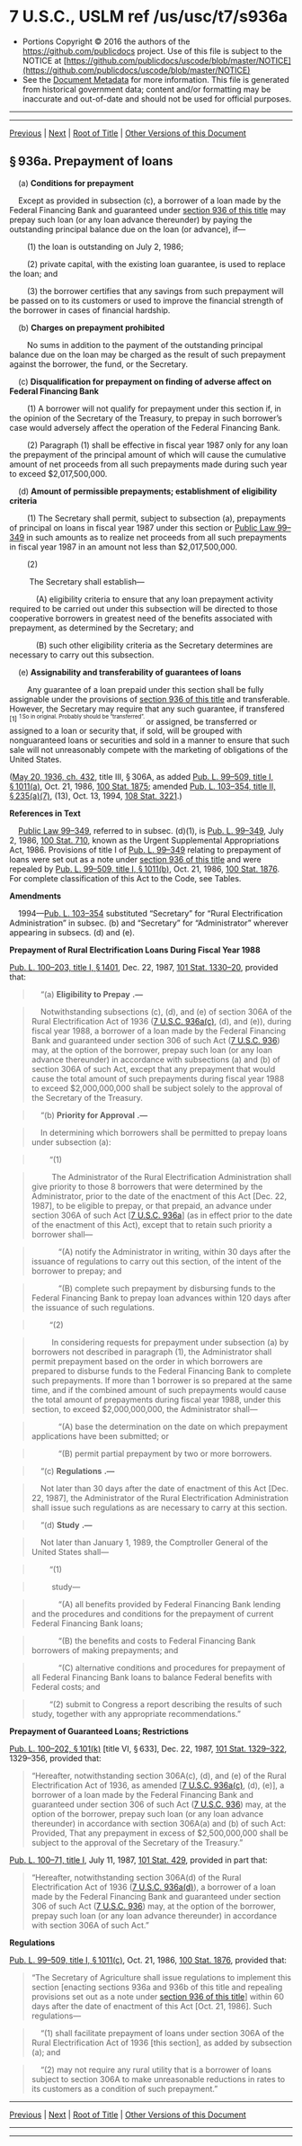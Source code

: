 ---
---

# 7 U.S.C., USLM ref /us/usc/t7/s936a

* Portions Copyright © 2016 the authors of the https://github.com/publicdocs project.
  Use of this file is subject to the NOTICE at [https://github.com/publicdocs/uscode/blob/master/NOTICE](https://github.com/publicdocs/uscode/blob/master/NOTICE)
* See the [Document Metadata](././../../../../..//README.md) for more information.
  This file is generated from historical government data; content and/or formatting may be inaccurate and out-of-date and should not be used for official purposes.

----------
----------

[Previous](./../../../../..//us/usc/t7/ch31/schIII/m__us_usc_t7_s936.md) | [Next](./../../../../..//us/usc/t7/ch31/schIII/m__us_usc_t7_s936b.md) | [Root of Title](./../../../../../) | [Other Versions of this Document](https://publicdocs.github.io/go/links?ns=uslm&ref=%2Fus%2Fusc%2Ft7%2Fs936a)

## § 936a. Prepayment of loans

    (a) __Conditions for prepayment__ 

    Except as provided in subsection (c), a borrower of a loan made by the Federal Financing Bank and guaranteed under [section 936 of this title][/us/usc/t7/s936] may prepay such loan (or any loan advance thereunder) by paying the outstanding principal balance due on the loan (or advance), if—

        (1) the loan is outstanding on July 2, 1986;

        (2) private capital, with the existing loan guarantee, is used to replace the loan; and

        (3) the borrower certifies that any savings from such prepayment will be passed on to its customers or used to improve the financial strength of the borrower in cases of financial hardship.

    (b) __Charges on prepayment prohibited__ 

        No sums in addition to the payment of the outstanding principal balance due on the loan may be charged as the result of such prepayment against the borrower, the fund, or the Secretary.

    (c) __Disqualification for prepayment on finding of adverse affect on Federal Financing Bank__ 

        (1) A borrower will not qualify for prepayment under this section if, in the opinion of the Secretary of the Treasury, to prepay in such borrower’s case would adversely affect the operation of the Federal Financing Bank.

        (2) Paragraph (1) shall be effective in fiscal year 1987 only for any loan the prepayment of the principal amount of which will cause the cumulative amount of net proceeds from all such prepayments made during such year to exceed $2,017,500,000.

    (d) __Amount of permissible prepayments; establishment of eligibility criteria__ 

        (1) The Secretary shall permit, subject to subsection (a), prepayments of principal on loans in fiscal year 1987 under this section or [Public Law 99–349][/us/pl/99/349] in such amounts as to realize net proceeds from all such prepayments in fiscal year 1987 in an amount not less than $2,017,500,000.

        (2)

         The Secretary shall establish—

            (A) eligibility criteria to ensure that any loan prepayment activity required to be carried out under this subsection will be directed to those cooperative borrowers in greatest need of the benefits associated with prepayment, as determined by the Secretary; and

            (B) such other eligibility criteria as the Secretary determines are necessary to carry out this subsection.

    (e) __Assignability and transferability of guarantees of loans__ 

        Any guarantee of a loan prepaid under this section shall be fully assignable under the provisions of [section 936 of this title][/us/usc/t7/s936] and transferable. However, the Secretary may require that any such guarantee, if transfered  <sup>\[1\]</sup>  <sup><sup> 1 So in original. Probably should be “transferred”. </sup></sup>  or assigned, be transferred or assigned to a loan or security that, if sold, will be grouped with nonguaranteed loans or securities and sold in a manner to ensure that such sale will not unreasonably compete with the marketing of obligations of the United States.

([May 20, 1936, ch. 432][/us/act/1936-05-20/ch432], title III, § 306A, as added [Pub. L. 99–509, title I, § 1011(a)][/us/pl/99/509/s1011/a], Oct. 21, 1986, [100 Stat. 1875][/us/stat/100/1875]; amended [Pub. L. 103–354, title II, § 235(a)(7)][/us/pl/103/354/s235/a/7], (13), Oct. 13, 1994, [108 Stat. 3221][/us/stat/108/3221].)

 __References in Text__ 

    [Public Law 99–349][/us/pl/99/349], referred to in subsec. (d)(1), is [Pub. L. 99–349][/us/pl/99/349], July 2, 1986, [100 Stat. 710][/us/stat/100/710], known as the Urgent Supplemental Appropriations Act, 1986. Provisions of title I of [Pub. L. 99–349][/us/pl/99/349] relating to prepayment of loans were set out as a note under [section 936 of this title][/us/usc/t7/s936] and were repealed by [Pub. L. 99–509, title I, § 1011(b)][/us/pl/99/509/s1011/b], Oct. 21, 1986, [100 Stat. 1876][/us/stat/100/1876]. For complete classification of this Act to the Code, see Tables.

 __Amendments__ 

    1994—[Pub. L. 103–354][/us/pl/103/354] substituted “Secretary” for “Rural Electrification Administration” in subsec. (b) and “Secretary” for “Administrator” wherever appearing in subsecs. (d) and (e).

 __Prepayment of Rural Electrification Loans During Fiscal Year 1988__ 

[Pub. L. 100–203, title I, § 1401][/us/pl/100/203/s1401], Dec. 22, 1987, [101 Stat. 1330–20][/us/stat/101/1330-20], provided that:

>     “(a)  __Eligibility to Prepay__  __.—__ 

>     Notwithstanding subsections (c), (d), and (e) of section 306A of the Rural Electrification Act of 1936 ([7 U.S.C. 936a(c)][/us/usc/t7/s936a/c], (d), and (e)), during fiscal year 1988, a borrower of a loan made by the Federal Financing Bank and guaranteed under section 306 of such Act ([7 U.S.C. 936][/us/usc/t7/s936]) may, at the option of the borrower, prepay such loan (or any loan advance thereunder) in accordance with subsections (a) and (b) of section 306A of such Act, except that any prepayment that would cause the total amount of such prepayments during fiscal year 1988 to exceed $2,000,000,000 shall be subject solely to the approval of the Secretary of the Treasury.

>     “(b)  __Priority for Approval__  __.—__ 

>     In determining which borrowers shall be permitted to prepay loans under subsection (a):

>         “(1)

>          The Administrator of the Rural Electrification Administration shall give priority to those 8 borrowers that were determined by the Administrator, prior to the date of the enactment of this Act \[Dec. 22, 1987\], to be eligible to prepay, or that prepaid, an advance under section 306A of such Act \[[7 U.S.C. 936a][/us/usc/t7/s936a]\] (as in effect prior to the date of the enactment of this Act), except that to retain such priority a borrower shall—

>             “(A) notify the Administrator in writing, within 30 days after the issuance of regulations to carry out this section, of the intent of the borrower to prepay; and

>             “(B) complete such prepayment by disbursing funds to the Federal Financing Bank to prepay loan advances within 120 days after the issuance of such regulations.

>         “(2)

>          In considering requests for prepayment under subsection (a) by borrowers not described in paragraph (1), the Administrator shall permit prepayment based on the order in which borrowers are prepared to disburse funds to the Federal Financing Bank to complete such prepayments. If more than 1 borrower is so prepared at the same time, and if the combined amount of such prepayments would cause the total amount of prepayments during fiscal year 1988, under this section, to exceed $2,000,000,000, the Administrator shall—

>             “(A) base the determination on the date on which prepayment applications have been submitted; or

>             “(B) permit partial prepayment by two or more borrowers.

>     “(c)  __Regulations__  __.—__ 

>     Not later than 30 days after the date of enactment of this Act \[Dec. 22, 1987\], the Administrator of the Rural Electrification Administration shall issue such regulations as are necessary to carry at this section.

>     “(d)  __Study__  __.—__ 

>     Not later than January 1, 1989, the Comptroller General of the United States shall—

>         “(1)

>          study—

>             “(A) all benefits provided by Federal Financing Bank lending and the procedures and conditions for the prepayment of current Federal Financing Bank loans;

>             “(B) the benefits and costs to Federal Financing Bank borrowers of making prepayments; and

>             “(C) alternative conditions and procedures for prepayment of all Federal Financing Bank loans to balance Federal benefits with Federal costs; and

>         “(2) submit to Congress a report describing the results of such study, together with any appropriate recommendations.”

 __Prepayment of Guaranteed Loans; Restrictions__ 

[Pub. L. 100–202, § 101(k)][/us/pl/100/202/s101/k] \[title VI, § 633\], Dec. 22, 1987, [101 Stat. 1329–322][/us/stat/101/1329-322], 1329–356, provided that: 

> “Hereafter, notwithstanding section 306A(c), (d), and (e) of the Rural Electrification Act of 1936, as amended \[[7 U.S.C. 936a(c)][/us/usc/t7/s936a/c], (d), (e)\], a borrower of a loan made by the Federal Financing Bank and guaranteed under section 306 of such Act ([7 U.S.C. 936][/us/usc/t7/s936]) may, at the option of the borrower, prepay such loan (or any loan advance thereunder) in accordance with section 306A(a) and (b) of such Act: Provided, That any prepayment in excess of $2,500,000,000 shall be subject to the approval of the Secretary of the Treasury.”

[Pub. L. 100–71, title I][/us/pl/100/71], July 11, 1987, [101 Stat. 429][/us/stat/101/429], provided in part that: 

> “Hereafter, notwithstanding section 306A(d) of the Rural Electrification Act of 1936 ([7 U.S.C. 936a(d)][/us/usc/t7/s936a/d]), a borrower of a loan made by the Federal Financing Bank and guaranteed under section 306 of such Act ([7 U.S.C. 936][/us/usc/t7/s936]) may, at the option of the borrower, prepay such loan (or any loan advance thereunder) in accordance with section 306A of such Act.”

 __Regulations__ 

[Pub. L. 99–509, title I, § 1011(c)][/us/pl/99/509/s1011/c], Oct. 21, 1986, [100 Stat. 1876][/us/stat/100/1876], provided that: 

> “The Secretary of Agriculture shall issue regulations to implement this section \[enacting sections 936a and 936b of this title and repealing provisions set out as a note under [section 936 of this title][/us/usc/t7/s936]\] within 60 days after the date of enactment of this Act \[Oct. 21, 1986\]. Such regulations—

>     “(1) shall facilitate prepayment of loans under section 306A of the Rural Electrification Act of 1936 \[this section\], as added by subsection (a); and

>     “(2) may not require any rural utility that is a borrower of loans subject to section 306A to make unreasonable reductions in rates to its customers as a condition of such prepayment.”

----------

[Previous](./../../../../..//us/usc/t7/ch31/schIII/m__us_usc_t7_s936.md) | [Next](./../../../../..//us/usc/t7/ch31/schIII/m__us_usc_t7_s936b.md) | [Root of Title](./../../../../../) | [Other Versions of this Document](https://publicdocs.github.io/go/links?ns=uslm&ref=%2Fus%2Fusc%2Ft7%2Fs936a)

----------
----------

[/us/usc/t7/s936]: https://publicdocs.github.io/go/links?ns=uslm&ref=%2Fus%2Fusc%2Ft7%2Fs936
[/us/pl/99/349]: https://publicdocs.github.io/go/links?ns=uslm&ref=%2Fus%2Fpl%2F99%2F349
[/us/usc/t7/s936]: https://publicdocs.github.io/go/links?ns=uslm&ref=%2Fus%2Fusc%2Ft7%2Fs936
[/us/act/1936-05-20/ch432]: https://publicdocs.github.io/go/links?ns=uslm&ref=%2Fus%2Fact%2F1936-05-20%2Fch432
[/us/pl/99/509/s1011/a]: https://publicdocs.github.io/go/links?ns=uslm&ref=%2Fus%2Fpl%2F99%2F509%2Fs1011%2Fa
[/us/stat/100/1875]: https://publicdocs.github.io/go/links?ns=uslm&ref=%2Fus%2Fstat%2F100%2F1875
[/us/pl/103/354/s235/a/7]: https://publicdocs.github.io/go/links?ns=uslm&ref=%2Fus%2Fpl%2F103%2F354%2Fs235%2Fa%2F7
[/us/stat/108/3221]: https://publicdocs.github.io/go/links?ns=uslm&ref=%2Fus%2Fstat%2F108%2F3221
[/us/pl/99/349]: https://publicdocs.github.io/go/links?ns=uslm&ref=%2Fus%2Fpl%2F99%2F349
[/us/pl/99/349]: https://publicdocs.github.io/go/links?ns=uslm&ref=%2Fus%2Fpl%2F99%2F349
[/us/stat/100/710]: https://publicdocs.github.io/go/links?ns=uslm&ref=%2Fus%2Fstat%2F100%2F710
[/us/pl/99/349]: https://publicdocs.github.io/go/links?ns=uslm&ref=%2Fus%2Fpl%2F99%2F349
[/us/usc/t7/s936]: https://publicdocs.github.io/go/links?ns=uslm&ref=%2Fus%2Fusc%2Ft7%2Fs936
[/us/pl/99/509/s1011/b]: https://publicdocs.github.io/go/links?ns=uslm&ref=%2Fus%2Fpl%2F99%2F509%2Fs1011%2Fb
[/us/stat/100/1876]: https://publicdocs.github.io/go/links?ns=uslm&ref=%2Fus%2Fstat%2F100%2F1876
[/us/pl/103/354]: https://publicdocs.github.io/go/links?ns=uslm&ref=%2Fus%2Fpl%2F103%2F354
[/us/pl/100/203/s1401]: https://publicdocs.github.io/go/links?ns=uslm&ref=%2Fus%2Fpl%2F100%2F203%2Fs1401
[/us/stat/101/1330-20]: https://publicdocs.github.io/go/links?ns=uslm&ref=%2Fus%2Fstat%2F101%2F1330-20
[/us/usc/t7/s936a/c]: https://publicdocs.github.io/go/links?ns=uslm&ref=%2Fus%2Fusc%2Ft7%2Fs936a%2Fc
[/us/usc/t7/s936]: https://publicdocs.github.io/go/links?ns=uslm&ref=%2Fus%2Fusc%2Ft7%2Fs936
[/us/usc/t7/s936a]: https://publicdocs.github.io/go/links?ns=uslm&ref=%2Fus%2Fusc%2Ft7%2Fs936a
[/us/pl/100/202/s101/k]: https://publicdocs.github.io/go/links?ns=uslm&ref=%2Fus%2Fpl%2F100%2F202%2Fs101%2Fk
[/us/stat/101/1329-322]: https://publicdocs.github.io/go/links?ns=uslm&ref=%2Fus%2Fstat%2F101%2F1329-322
[/us/usc/t7/s936a/c]: https://publicdocs.github.io/go/links?ns=uslm&ref=%2Fus%2Fusc%2Ft7%2Fs936a%2Fc
[/us/usc/t7/s936]: https://publicdocs.github.io/go/links?ns=uslm&ref=%2Fus%2Fusc%2Ft7%2Fs936
[/us/pl/100/71]: https://publicdocs.github.io/go/links?ns=uslm&ref=%2Fus%2Fpl%2F100%2F71
[/us/stat/101/429]: https://publicdocs.github.io/go/links?ns=uslm&ref=%2Fus%2Fstat%2F101%2F429
[/us/usc/t7/s936a/d]: https://publicdocs.github.io/go/links?ns=uslm&ref=%2Fus%2Fusc%2Ft7%2Fs936a%2Fd
[/us/usc/t7/s936]: https://publicdocs.github.io/go/links?ns=uslm&ref=%2Fus%2Fusc%2Ft7%2Fs936
[/us/pl/99/509/s1011/c]: https://publicdocs.github.io/go/links?ns=uslm&ref=%2Fus%2Fpl%2F99%2F509%2Fs1011%2Fc
[/us/stat/100/1876]: https://publicdocs.github.io/go/links?ns=uslm&ref=%2Fus%2Fstat%2F100%2F1876
[/us/usc/t7/s936]: https://publicdocs.github.io/go/links?ns=uslm&ref=%2Fus%2Fusc%2Ft7%2Fs936


